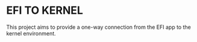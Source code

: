 # EFI TO KERNEL

This project aims to provide a one-way connection from the EFI app to
the kernel environment.
